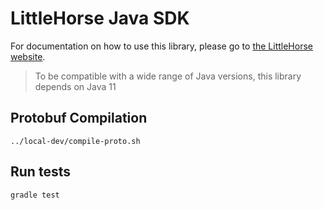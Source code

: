 # LittleHorse Java SDK

For documentation on how to use this library, please go to [the LittleHorse website](https://littlehorse.dev).

> To be compatible with a wide range of Java versions, this library depends on Java 11

## Protobuf Compilation

```
../local-dev/compile-proto.sh
```

## Run tests

```
gradle test
```
